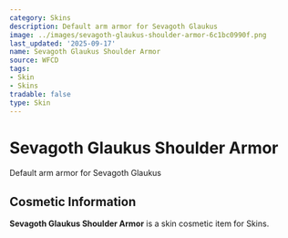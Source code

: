 ```yaml
---
category: Skins
description: Default arm armor for Sevagoth Glaukus
image: ../images/sevagoth-glaukus-shoulder-armor-6c1bc0990f.png
last_updated: '2025-09-17'
name: Sevagoth Glaukus Shoulder Armor
source: WFCD
tags:
- Skin
- Skins
tradable: false
type: Skin
---
```


# Sevagoth Glaukus Shoulder Armor

Default arm armor for Sevagoth Glaukus

## Cosmetic Information

**Sevagoth Glaukus Shoulder Armor** is a skin cosmetic item for Skins.

